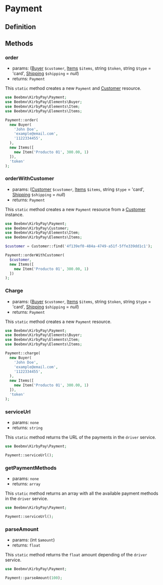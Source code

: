 # Payment

## Definition

## Methods

### order
- params: ([Buyer](elements.md#buyer) `$customer`, [Items](elements.md#items) `$items`, string `$token`, string `$type` = 'card', [Shipping](elements.md#shipping) `$shipping` = *null*) 
- returns: `Payment`

This `static` method creates a new `Payment` and [Customer](customer) resource.

```php
use Beebmx\KirbyPay\Payment;
use Beebmx\KirbyPay\Elements\Buyer;
use Beebmx\KirbyPay\Elements\Item;
use Beebmx\KirbyPay\Elements\Items;

Payment::order(
  new Buyer(
    'John Doe',
    'example@email.com',
    '1122334455',
  ),
  new Items([
    new Item('Producto 01', 300.00, 1)
  ]),
  'token'
);
```

### orderWithCustomer
- params: ([Customer](customer) `$customer`, [Items](elements.md#items) `$items`, string `$type` = 'card', [Shipping](elements.md#shipping) `$shipping` = *null*)
- returns: `Payment`

This `static` method creates a new `Payment` resource from a [Customer](customer) instance.

```php
use Beebmx\KirbyPay\Payment;
use Beebmx\KirbyPay\Customer;
use Beebmx\KirbyPay\Elements\Item;
use Beebmx\KirbyPay\Elements\Items;

$customer = Customer::find('4f139ef0-484a-4749-a51f-5ffe339dd1c1');

Payment::orderWithCustomer(
  $customer,
  new Items([
    new Item('Producto 01', 300.00, 1)
  ])
);

```

### Charge
- params: ([Buyer](elements.md#buyer) `$customer`, [Items](elements.md#items) `$items`, string `$token`, string `$type` = 'card', [Shipping](elements.md#shipping) `$shipping` = *null*)
- returns: `Payment`

This `static` method creates a new `Payment` resource.

```php
use Beebmx\KirbyPay\Payment;
use Beebmx\KirbyPay\Elements\Buyer;
use Beebmx\KirbyPay\Elements\Item;
use Beebmx\KirbyPay\Elements\Items;

Payment::charge(
  new Buyer(
    'John Doe',
    'example@email.com',
    '1122334455',
  ),
  new Items([
    new Item('Producto 01', 300.00, 1)
  ]),
  'token'
);
```

### serviceUrl
- params: `none`
- returns: `string`

This `static` method returns the URL of the payments in the `driver` service.

```php
use Beebmx\KirbyPay\Payment;

Payment::serviceUrl();
```

### getPaymentMethods
- params: `none`
- returns: `array`

This `static` method returns an array with all the available payment methods in the `driver` service.

```php
use Beebmx\KirbyPay\Payment;

Payment::serviceUrl();
```

### parseAmount
- params: (int `$amount`)
- returns: `float`

This `static` method returns the `float` amount depending of the `driver` service.

```php
use Beebmx\KirbyPay\Payment;

Payment::parseAmount(100);
```
